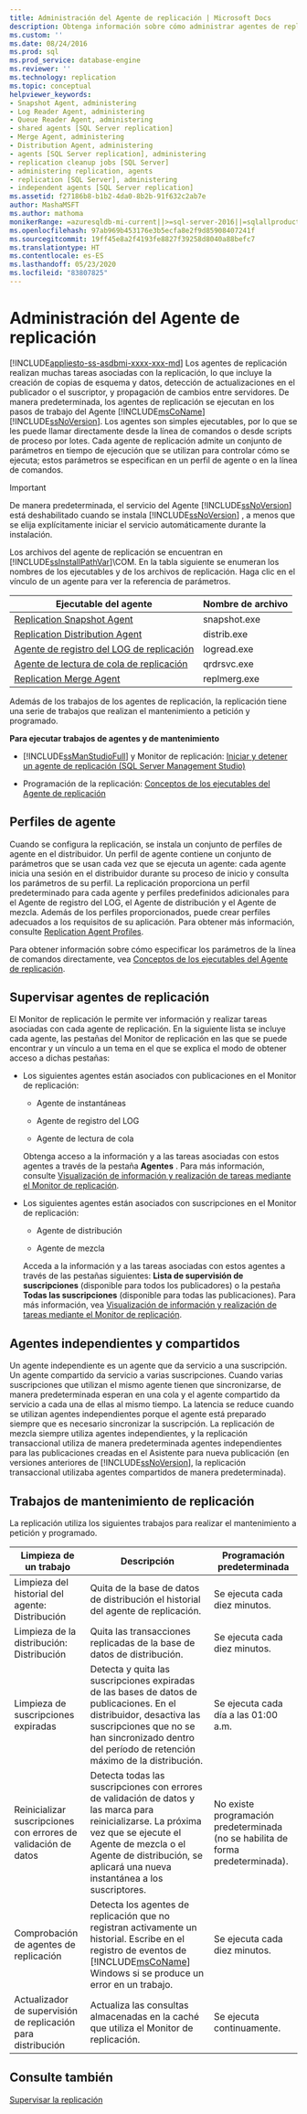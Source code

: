 ```yaml
---
title: Administración del Agente de replicación | Microsoft Docs
description: Obtenga información sobre cómo administrar agentes de replicación, que realizan tareas para la replicación, como la creación de copias de esquemas y datos, y la propagación de cambios entre servidores.
ms.custom: ''
ms.date: 08/24/2016
ms.prod: sql
ms.prod_service: database-engine
ms.reviewer: ''
ms.technology: replication
ms.topic: conceptual
helpviewer_keywords:
- Snapshot Agent, administering
- Log Reader Agent, administering
- Queue Reader Agent, administering
- shared agents [SQL Server replication]
- Merge Agent, administering
- Distribution Agent, administering
- agents [SQL Server replication], administering
- replication cleanup jobs [SQL Server]
- administering replication, agents
- replication [SQL Server], administering
- independent agents [SQL Server replication]
ms.assetid: f27186b8-b1b2-4da0-8b2b-91f632c2ab7e
author: MashaMSFT
ms.author: mathoma
monikerRange: =azuresqldb-mi-current||>=sql-server-2016||=sqlallproducts-allversions
ms.openlocfilehash: 97ab969b453176e3b5ecfa8e2f9d85908407241f
ms.sourcegitcommit: 19ff45e8a2f4193fe8827f39258d8040a88befc7
ms.translationtype: HT
ms.contentlocale: es-ES
ms.lasthandoff: 05/23/2020
ms.locfileid: "83807825"
---
```

# <a name="replication-agent-administration"></a>Administración del Agente de replicación
[!INCLUDE[appliesto-ss-asdbmi-xxxx-xxx-md](../../../includes/appliesto-ss-asdbmi-xxxx-xxx-md.md)]
  Los agentes de replicación realizan muchas tareas asociadas con la replicación, lo que incluye la creación de copias de esquema y datos, detección de actualizaciones en el publicador o el suscriptor, y propagación de cambios entre servidores. De manera predeterminada, los agentes de replicación se ejecutan en los pasos de trabajo del Agente [!INCLUDE[msCoName](../../../includes/msconame-md.md)] [!INCLUDE[ssNoVersion](../../../includes/ssnoversion-md.md)]. Los agentes son simples ejecutables, por lo que se les puede llamar directamente desde la línea de comandos o desde scripts de proceso por lotes. Cada agente de replicación admite un conjunto de parámetros en tiempo de ejecución que se utilizan para controlar cómo se ejecuta; estos parámetros se especifican en un perfil de agente o en la línea de comandos.  
  
> [!IMPORTANT]  
>  De manera predeterminada, el servicio del Agente [!INCLUDE[ssNoVersion](../../../includes/ssnoversion-md.md)] está deshabilitado cuando se instala [!INCLUDE[ssNoVersion](../../../includes/ssnoversion-md.md)] , a menos que se elija explícitamente iniciar el servicio automáticamente durante la instalación.  
  
 Los archivos del agente de replicación se encuentran en [!INCLUDE[ssInstallPathVar](../../../includes/ssinstallpathvar-md.md)]\COM. En la tabla siguiente se enumeran los nombres de los ejecutables y de los archivos de replicación. Haga clic en el vínculo de un agente para ver la referencia de parámetros.  
  
|Ejecutable del agente|Nombre de archivo|  
|----------------------|---------------|  
|[Replication Snapshot Agent](../../../relational-databases/replication/agents/replication-snapshot-agent.md)|snapshot.exe|  
|[Replication Distribution Agent](../../../relational-databases/replication/agents/replication-distribution-agent.md)|distrib.exe|  
|[Agente de registro del LOG de replicación](../../../relational-databases/replication/agents/replication-log-reader-agent.md)|logread.exe|  
|[Agente de lectura de cola de replicación](../../../relational-databases/replication/agents/replication-queue-reader-agent.md)|qrdrsvc.exe|  
|[Replication Merge Agent](../../../relational-databases/replication/agents/replication-merge-agent.md)|replmerg.exe|  
  
 Además de los trabajos de los agentes de replicación, la replicación tiene una serie de trabajos que realizan el mantenimiento a petición y programado.  
  
 **Para ejecutar trabajos de agentes y de mantenimiento**  
  
-   [!INCLUDE[ssManStudioFull](../../../includes/ssmanstudiofull-md.md)] y Monitor de replicación: [Iniciar y detener un agente de replicación &#40;SQL Server Management Studio&#41;](../../../relational-databases/replication/agents/start-and-stop-a-replication-agent-sql-server-management-studio.md)  
  
-   Programación de la replicación: [Conceptos de los ejecutables del Agente de replicación](../../../relational-databases/replication/concepts/replication-agent-executables-concepts.md)  
  
## <a name="agent-profiles"></a>Perfiles de agente  
 Cuando se configura la replicación, se instala un conjunto de perfiles de agente en el distribuidor. Un perfil de agente contiene un conjunto de parámetros que se usan cada vez que se ejecuta un agente: cada agente inicia una sesión en el distribuidor durante su proceso de inicio y consulta los parámetros de su perfil. La replicación proporciona un perfil predeterminado para cada agente y perfiles predefinidos adicionales para el Agente de registro del LOG, el Agente de distribución y el Agente de mezcla. Además de los perfiles proporcionados, puede crear perfiles adecuados a los requisitos de su aplicación. Para obtener más información, consulte [Replication Agent Profiles](../../../relational-databases/replication/agents/replication-agent-profiles.md).  
  
 Para obtener información sobre cómo especificar los parámetros de la línea de comandos directamente, vea [Conceptos de los ejecutables del Agente de replicación](../../../relational-databases/replication/concepts/replication-agent-executables-concepts.md).  
  
## <a name="monitoring-replication-agents"></a>Supervisar agentes de replicación  
 El Monitor de replicación le permite ver información y realizar tareas asociadas con cada agente de replicación. En la siguiente lista se incluye cada agente, las pestañas del Monitor de replicación en las que se puede encontrar y un vínculo a un tema en el que se explica el modo de obtener acceso a dichas pestañas:  
  
-   Los siguientes agentes están asociados con publicaciones en el Monitor de replicación:  
  
    -   Agente de instantáneas  
  
    -   Agente de registro del LOG  
  
    -   Agente de lectura de cola  
  
     Obtenga acceso a la información y a las tareas asociadas con estos agentes a través de la pestaña **Agentes** . Para más información, consulte [Visualización de información y realización de tareas mediante el Monitor de replicación](../../../relational-databases/replication/monitor/view-information-and-perform-tasks-replication-monitor.md).  
  
-   Los siguientes agentes están asociados con suscripciones en el Monitor de replicación:  
  
    -   Agente de distribución  
  
    -   Agente de mezcla  
  
     Acceda a la información y a las tareas asociadas con estos agentes a través de las pestañas siguientes: **Lista de supervisión de suscripciones** (disponible para todos los publicadores) o la pestaña **Todas las suscripciones** (disponible para todas las publicaciones). Para más información, vea [Visualización de información y realización de tareas mediante el Monitor de replicación](../../../relational-databases/replication/monitor/view-information-and-perform-tasks-replication-monitor.md).  
  
## <a name="independent-and-shared-agents"></a>Agentes independientes y compartidos  
 Un agente independiente es un agente que da servicio a una suscripción. Un agente compartido da servicio a varias suscripciones. Cuando varias suscripciones que utilizan el mismo agente tienen que sincronizarse, de manera predeterminada esperan en una cola y el agente compartido da servicio a cada una de ellas al mismo tiempo. La latencia se reduce cuando se utilizan agentes independientes porque el agente está preparado siempre que es necesario sincronizar la suscripción. La replicación de mezcla siempre utiliza agentes independientes, y la replicación transaccional utiliza de manera predeterminada agentes independientes para las publicaciones creadas en el Asistente para nueva publicación (en versiones anteriores de [!INCLUDE[ssNoVersion](../../../includes/ssnoversion-md.md)], la replicación transaccional utilizaba agentes compartidos de manera predeterminada).  
  
## <a name="replication-maintenance-jobs"></a>Trabajos de mantenimiento de replicación  
 La replicación utiliza los siguientes trabajos para realizar el mantenimiento a petición y programado.  
  
|Limpieza de un trabajo|Descripción|Programación predeterminada|  
|------------------|-----------------|----------------------|  
|Limpieza del historial del agente: Distribución|Quita de la base de datos de distribución el historial del agente de replicación.|Se ejecuta cada diez minutos.|  
|Limpieza de la distribución: Distribución|Quita las transacciones replicadas de la base de datos de distribución. |Se ejecuta cada diez minutos.|  
|Limpieza de suscripciones expiradas|Detecta y quita las suscripciones expiradas de las bases de datos de publicaciones. En el distribuidor, desactiva las suscripciones que no se han sincronizado dentro del período de retención máximo de la distribución.|Se ejecuta cada día a las 01:00 a.m.| 
|Reinicializar suscripciones con errores de validación de datos|Detecta todas las suscripciones con errores de validación de datos y las marca para reinicializarse. La próxima vez que se ejecute el Agente de mezcla o el Agente de distribución, se aplicará una nueva instantánea a los suscriptores.|No existe programación predeterminada (no se habilita de forma predeterminada).|  
|Comprobación de agentes de replicación|Detecta los agentes de replicación que no registran activamente un historial. Escribe en el registro de eventos de [!INCLUDE[msCoName](../../../includes/msconame-md.md)] Windows si se produce un error en un trabajo.|Se ejecuta cada diez minutos.|  
|Actualizador de supervisión de replicación para distribución|Actualiza las consultas almacenadas en la caché que utiliza el Monitor de replicación.|Se ejecuta continuamente.|  
  
## <a name="see-also"></a>Consulte también  
 [Supervisar la replicación](../../../relational-databases/replication/monitor/monitoring-replication.md)  
  
  
